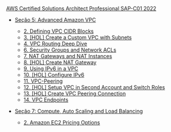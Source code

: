 [AWS Certified Solutions Architect Professional SAP-C01 2022](https://www.udemy.com/course/aws-certified-solutions-architect-professional-training/)

- [Seção 5: Advanced Amazon VPC](https://rafaelclaumann.notion.site/Se-o-5-Advanced-Amazon-VPC-4d9dcfaa030e444ca4b1524c820e69ed)
    - [2. Defining VPC CIDR Blocks](https://rafaelclaumann.notion.site/2-Defining-VPC-CIDR-Blocks-f32b2e2999ca456f98b1ed5af9dcbb1b)
    - [3. [HOL] Create a Custom VPC with Subnets](https://rafaelclaumann.notion.site/3-HOL-Create-a-Custom-VPC-with-Subnets-3c2f00d88e1848e99d9eda37a45306d9)
    - [4. VPC Routing Deep Dive](https://rafaelclaumann.notion.site/4-VPC-Routing-Deep-Dive-fc13b0e147db4214963e050d8506fc53)
    - [6. Security Groups and Network ACLs](https://rafaelclaumann.notion.site/6-Security-Groups-and-Network-ACLs-b414a9768e2046dca090ed2c49d513bf)
    - [7. NAT Gateways and NAT Instances](https://rafaelclaumann.notion.site/7-NAT-Gateways-and-NAT-Instances-6fd149c98e654b1992c0571cb203f7e2)
    - [8. [HOL] Create NAT Gateway](https://rafaelclaumann.notion.site/8-HOL-Create-NAT-Gateway-bf29fedd60f847d0bd9180086006953c)
    - [9. Using IPv6 in a VPC](https://rafaelclaumann.notion.site/9-Using-IPv6-in-a-VPC-9e7d203351594a6fb570c594659e7365)
    - [10. [HOL] Configure IPv6](https://rafaelclaumann.notion.site/10-HOL-Configure-IPv6-2defb0d7ae8547759adcbcce1e1402ae)
    - [11. VPC-Peering](https://rafaelclaumann.notion.site/11-VPC-Peering-1f17785048e141cfb547e74ff458d030)
    - [12. [HOL] Setup VPC in Second Account and Switch Roles](https://rafaelclaumann.notion.site/12-HOL-Setup-VPC-in-Second-Account-and-Switch-Roles-17af84de70e544c28f212cf4b0f3c1fd)
    - [13. [HOL] Create VPC Peering Connection](https://rafaelclaumann.notion.site/13-HOL-Create-VPC-Peering-Connection-4b0b6f67cc7041feb5b0624f22cf1e4a)
    - [14. VPC Endpoints](https://rafaelclaumann.notion.site/14-VPC-Endpoints-3d220b854b92427699bdc73eff3a53b1)

- [Seção 7: Compute, Auto Scaling and Load Balancing](https://rafaelclaumann.notion.site/Se-o-7-Compute-Auto-Scaling-and-Load-Balancing-695a5281441644d7bc9f2a669db204e7)
    - [2. Amazon EC2 Pricing Options](https://rafaelclaumann.notion.site/2-Amazon-EC2-Pricing-Options-2075aa6213584f239aad612cc86049dc)